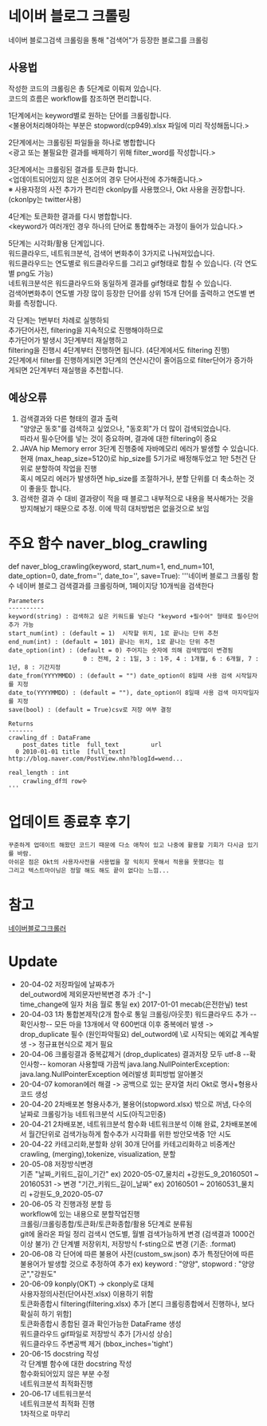 # 네이버 블로그 크롤링

네이버 블로그검색 크롤링을 통해 "검색어"가 등장한 블로그를 크롤링

## 사용법
작성한 코드의 크롤링은 총 5단계로 이뤄져 있습니다.  
코드의 흐름은 workflow를 참조하면 편리합니다.  

1단계에서는 keyword별로 원하는 단어를 크롤링합니다.  
<불용어처리해야하는 부분은 stopword(cp949).xlsx 파일에 미리 작성해둡니다.>  

2단계에서는 크롤링된 파일들을 하나로 병합합니다  
<광고 또는 불필요한 결과를 배제하기 위해 filter_word를 작성합니다.>  

3단계에서는 크롤링된 결과를 토큰화 합니다.  
<업데이트되어있지 않은 신조어의 경우 단어사전에 추가해줍니다.>  
※ 사용자정의 사전 추가가 편리한 ckonlpy를 사용했으나, Okt 사용을 권장합니다. (ckonlpy는 twitter사용)  

4단계는 토큰화한 결과를 다시 병합합니다.  
<keyword가 여러개인 경우 하나의 단어로 통합해주는 과정이 들어가 있습니다.>  

5단계는 시각화/활용 단계입니다.  
워드클라우드, 네트워크분석, 검색어 변화추이 3가지로 나눠져있습니다.  
워드클라우드는 연도별로 워드클라우드를 그리고 gif형태로 합칠 수 있습니다. (각 연도별 png도 가능)  
네트워크분석은 워드클라우드와 동일하게 결과를 gif형태로 합칠 수 있습니다.  
검색어변화추이 연도별 가장 많이 등장한 단어를 상위 15개 단어를 출력하고 연도별 변화를 측정합니다.

각 단계는 1번부터 차례로 실행하되   
추가단어사전, filtering을 지속적으로 진행해야하므로   
추가단어가 발생시 3단계부터 재실행하고   
filtering을 진행시 4단계부터 진행하면 됩니다. (4단계에서도 filtering 진행)  
2단계에서 filter를 진행하게되면 3단계의 연산시간이 줄어듬으로 filter단어가 증가하게되면 2단계부터 재실행을 추천합니다.


## 예상오류
1. 검색결과와 다른 형태의 결과 출력    
    "양양군 동호"를 검색하고 싶었으나, "동호회"가 더 많이 검색되었습니다.  
    따라서 필수단어를 넣는 것이 중요하며, 결과에 대한 filtering이 중요  
2. JAVA hip Memory error
    3단계 진행중에 자바메모리 에러가 발생할 수 있습니다.  
    현재 (max_heap_size=5120)로 hip_size를 5기가로 배정해두었고 1만 5천건 단위로 분할하여 작업을 진행   
    혹시 메모리 에러가 발생하면 hip_size를 조절하거나, 분할 단위를 더 축소하는 것이 좋을듯 합니다.
3. 검색한 결과 수 대비 결과량이 적을 때 
    블로그 내부적으로 내용을 복사해가는 것을 방지해놨기 때문으로 추정. 이에 딱히 대처방법은 없을것으로 보임

# 주요 함수 naver_blog_crawling
def naver_blog_crawling(keyword, start_num=1, end_num=101, date_option=0, date_from='', date_to='', save=True):
    '''네이버 블로그 크롤링 함수
    네이버 블로그 검색결과를 크롤링하며, 1페이지당 10개씩을 검색한다
    
    Parameters
    ----------
    keyword(string) : 검색하고 싶은 키워드를 넣는다 "keyword +필수어" 형태로 필수단어 추가 가능
    start_num(int) : (default = 1)  시작할 위치, 1로 끝나는 단위 추천
    end_num(int) : (default = 101) 끝나는 위치, 1로 끝나는 단위 추천
    date_option(int) : (default = 0) 주어지는 숫자에 의해 검색방법이 변경됨
                         0 : 전체, 2 : 1일, 3 : 1주, 4 : 1개월, 6 : 6개월, 7 : 1년, 8 : 기간지정
    date_from(YYYYMMDD) : (default = "") date_option이 8일때 사용 검색 시작일자를 지정
    date_to(YYYYMMDD) : (default = ""), date_option이 8일때 사용 검색 마지막일자를 지정
    save(bool) : (default = True)csv로 저장 여부 결정
    
    Returns 
    -------
    crawling_df : DataFrame
        post_dates title  full_text         url
      0 2010-01-01 title  [full_text]       http://blog.naver.com/PostView.nhn?blogId=wend...  
    
    real_length : int
        crawling_df의 row수 
    '''

# 업데이트 종료후 후기
    꾸준하게 업데이트 해왔던 코드기 때문에 다소 애착이 있고 나중에 활용할 기회가 다시금 있기를 바람.  
    아쉬운 점은 Okt의 사용자사전을 사용법을 잘 익히지 못해서 적용을 못했다는 점
    그리고 텍스트마이닝은 정말 해도 해도 끝이 없다는 느낌...

# 참고
[네이버블로그크롤러](https://github.com/xotrs/naver-blog-crawler)

# Update
 * 20-04-02 
    저장파일에 날짜추가  
    del_outword에 제외문자반복변경 추가 :[^-]  
    time_change에 일자 처음 월로 통일  ex) 2017-01-01
    mecab(은전한닢) test 
* 20-04-03 
    1차 통합본제작(2개 함수로 통일 크롤링/아웃풋)
    워드클라우드 추가
    --확인사항--
    모든 마을 13개에서 약 600번대 이후 중복에러 발생 -> drop_duplicate 필수 (원인파악필요)
    del_outword에 \로 시작되는 예외값 계속발생 -> 정규표현식으로 제거 필요 
* 20-04-06 
    크롤링결과 중복값제거 (drop_duplicates)
    결과저장 모두 utf-8
    --확인사항--
    komoran 사용할때 가끔씩 java.lang.NullPointerException: java.lang.NullPointerException 에러발생 회피방법 알아볼것 
* 20-04-07 
    komoran에러 해결 -> 공백으로 있는 문자열 처리
    Okt로 명사+형용사코드 생성
* 20-04-20 2차배포본
    형용사추가, 불용어(stopword.xlsx) 밖으로 꺼냄, 다수의 날짜로 크롤링가능
    네트워크분석 시도(아직고민중)
* 20-04-21 2차배포본, 네트워크분석 함수화
    네트워크분석 이해 완료, 2차배포본에서 월간단위로 검색가능하게 함수추가
    시각화를 위한 방안모색중 1안 시도 
* 20-04-22 카테고리화,분할화
    상위 30개 단어를 카테고리화하고 비중계산
    crawling, (merging),tokenize, visualization, 분할
* 20-05-08 저장방식변경  
    기존 "날짜_키워드_길이_기간" 
    ex) 2020-05-07_물치리 +강원도_9_20160501 ~ 20160531 -> 변경 "기간_키워드_길이_날짜" ex) 20160501 ~ 20160531_물치리 +강원도_9_2020-05-07
* 20-06-05 각 진행과정 분할 등  
    workflow에 있는 내용으로 분할작업진행   
    크롤링/크롤링종합/토큰화/토큰화종합/활용 5단계로 분류됨  
    git에 올라온 파일 정리 
    검색시 연도별, 월별 검색가능하게 변경 (검색결과 1000건이상 불가)
    간 단계별 저장위치, 저장방식 f-sting으로 변경 (기존: .format)
* 20-06-08 각 단어에 따른 불용어 사전(custom_sw.json) 추가
    특정단어에 따른 불용어가 발생할 것으로 추정하여 추가 ex) keyword : "양양", stopword : "양양군","강원도" 
* 20-06-09 konply(OKT) -> ckonply로 대체  
    사용자정의사전(단어사전.xlsx) 이용하기 위함  
    토큰화종합시 filtering(filtering.xlsx) 추가 [본디 크롤링종합에서 진행하나, 보다 확실히 하기 위함]  
    토큰화종합시 종합된 결과 확인가능한 DataFrame 생성  
    워드클라우드 gif파일로 저장방식 추가 [가시성 상승]  
    워드클라우드 주변공백 제거 (bbox_inches='tight')  
* 20-06-15 docstring 작성  
    각 단계별 함수에 대한 docstring 작성  
    함수화되어있지 않은 부분 수정  
    네트워크분석 최적화진행  
* 20-06-17 네트워크분석   
    네트워크분석 최적화 진행  
    1차적으로 마무리  
